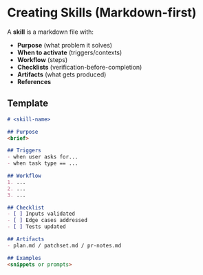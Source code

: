 # Creating Skills (Markdown-first)

A **skill** is a markdown file with:
- **Purpose** (what problem it solves)
- **When to activate** (triggers/contexts)
- **Workflow** (steps)
- **Checklists** (verification-before-completion)
- **Artifacts** (what gets produced)
- **References**

## Template

```md
# <skill-name>

## Purpose
<brief>

## Triggers
- when user asks for...
- when task type == ...

## Workflow
1. ...
2. ...
3. ...

## Checklist
- [ ] Inputs validated
- [ ] Edge cases addressed
- [ ] Tests updated

## Artifacts
- plan.md / patchset.md / pr-notes.md

## Examples
<snippets or prompts>
```
